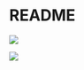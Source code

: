 # README

<a href="https://codeclimate.com/github/ryan-garay89/berkeley-reentry/maintainability"><img src="https://api.codeclimate.com/v1/badges/42f2e258b63cf75b3203/maintainability" /></a>

<a href="https://codeclimate.com/github/ryan-garay89/berkeley-reentry/test_coverage"><img src="https://api.codeclimate.com/v1/badges/42f2e258b63cf75b3203/test_coverage" /></a>
